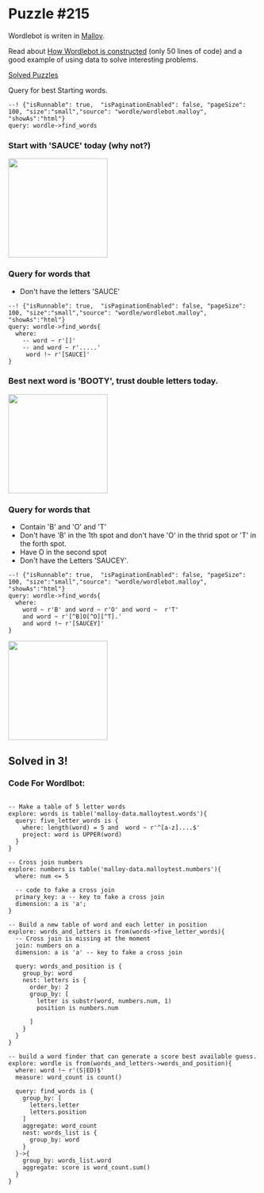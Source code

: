 # Puzzle #215

Wordlebot is writen in [Malloy](https://github.com/looker-open-source/malloy/).

Read about [How Wordlebot is constructed](wordle.md) (only 50 lines of code) and a good example of using data to solve interesting problems.

[Solved Puzzles](wordle5.md)

Query for best Starting words.

```malloy
--! {"isRunnable": true,  "isPaginationEnabled": false, "pageSize": 100, "size":"small","source": "wordle/wordlebot.malloy", "showAs":"html"}
query: wordle->find_words
```


### Start with 'SAUCE' today (why not?)

<img src="/malloy/img/wordle215a.png" style="width: 200px">

### Query for words that
  * Don't have the letters 'SAUCE'

```malloy
--! {"isRunnable": true,  "isPaginationEnabled": false, "pageSize": 100, "size":"small","source": "wordle/wordlebot.malloy", "showAs":"html"}
query: wordle->find_words{
  where:
    -- word ~ r'[]'
    -- and word ~ r'.....'
     word !~ r'[SAUCE]'
}
```

### Best next word is 'BOOTY', trust double letters today.

<img src="/malloy/img/wordle215b.png" style="width: 200px">

### Query for words that
   * Contain 'B' and 'O' and 'T'
   * Don't have 'B' in the 1th spot and don't have 'O' in the thrid spot or 'T' in the forth spot.
   * Have O in the second spot
   * Don't have the Letters 'SAUCEY'.

```malloy
--! {"isRunnable": true,  "isPaginationEnabled": false, "pageSize": 100, "size":"small","source": "wordle/wordlebot.malloy", "showAs":"html"}
query: wordle->find_words{
  where:
    word ~ r'B' and word ~ r'O' and word ~  r'T'
    and word ~ r'[^B]O[^O][^T].'
    and word !~ r'[SAUCEY]'
}
```


<img src="/malloy/img/wordle215c.png" style="width: 200px">

## Solved in 3!


### Code For Wordlbot:

```malloy

-- Make a table of 5 letter words
explore: words is table('malloy-data.malloytest.words'){
  query: five_letter_words is {
    where: length(word) = 5 and  word ~ r'^[a-z]....$'
    project: word is UPPER(word)
  }
}

-- Cross join numbers
explore: numbers is table('malloy-data.malloytest.numbers'){
  where: num <= 5

  -- code to fake a cross join
  primary_key: a -- key to fake a cross join
  dimension: a is 'a';
}

-- Build a new table of word and each letter in position
explore: words_and_letters is from(words->five_letter_words){
  -- Cross join is missing at the moment
  join: numbers on a
  dimension: a is 'a' -- key to fake a cross join

  query: words_and_position is {
    group_by: word
    nest: letters is {
      order_by: 2
      group_by: [
        letter is substr(word, numbers.num, 1)
        position is numbers.num

      ]
    }
  }
}

-- build a word finder that can generate a score best available guess.
explore: wordle is from(words_and_letters->words_and_position){
  where: word !~ r'(S|ED)$'
  measure: word_count is count()

  query: find_words is {
    group_by: [
      letters.letter
      letters.position
    ]
    aggregate: word_count
    nest: words_list is {
      group_by: word
    }
  }->{
    group_by: words_list.word
    aggregate: score is word_count.sum()
  }
}
```
